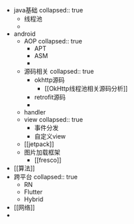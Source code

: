 - java基础
  collapsed:: true
	- 线程池
	-
- android
	- AOP
	  collapsed:: true
		- APT
		- ASM
		-
	- 源码相关
	  collapsed:: true
		- okhttp源码
			- [[OkHttp线程池相关源码分析]]
		- retrofit源码
		-
	- handler
	- view
	  collapsed:: true
		- 事件分发
		- 自定义view
	- [[jetpack]]
	- 图片加载框架
		- [[fresco]]
- [[算法]]
- 跨平台
  collapsed:: true
	- RN
	- Flutter
	- Hybrid
- [[网络]]
-